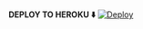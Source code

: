 <b>DEPLOY TO HEROKU ⬇️</b>
[![Deploy](https://www.herokucdn.com/deploy/button.svg)](https://heroku.com/deploy?template=https://github.com/zyrus-basi/vc_heroku)
